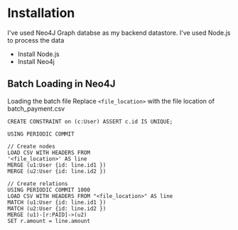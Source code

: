 # Installation
I've used Neo4J Graph databse as my backend datastore. I've used Node.js to process the data

* Install Node.js
* Install Neo4j 


## Batch Loading in Neo4J

Loading the batch file
Replace `<file_location>` with the file location of batch_payment.csv



	
	CREATE CONSTRAINT on (c:User) ASSERT c.id IS UNIQUE;

	USING PERIODIC COMMIT
	
	// Create nodes
	LOAD CSV WITH HEADERS FROM
	'<file_location>' AS line
	MERGE (u1:User {id: line.id1 })
	MERGE (u2:User {id: line.id2 })
	
	// Create relations
	USING PERIODIC COMMIT 1000
	LOAD CSV WITH HEADERS FROM "<file_location>" AS line
	MATCH (u1:User {id: line.id1 })
	MATCH (u2:User {id: line.id2 })
	MERGE (u1)-[r:PAID]->(u2)
	SET r.amount = line.amount
	

